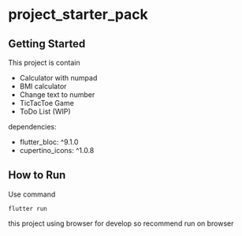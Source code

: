# project_starter_pack

## Getting Started

This project is contain
- Calculator with numpad
- BMI calculator
- Change text to number
- TicTacToe Game
- ToDo List (WIP)

dependencies:
- flutter_bloc: ^9.1.0
- cupertino_icons: ^1.0.8

## How to Run

Use command 

```
flutter run
```

this project using browser for develop so recommend run on browser
